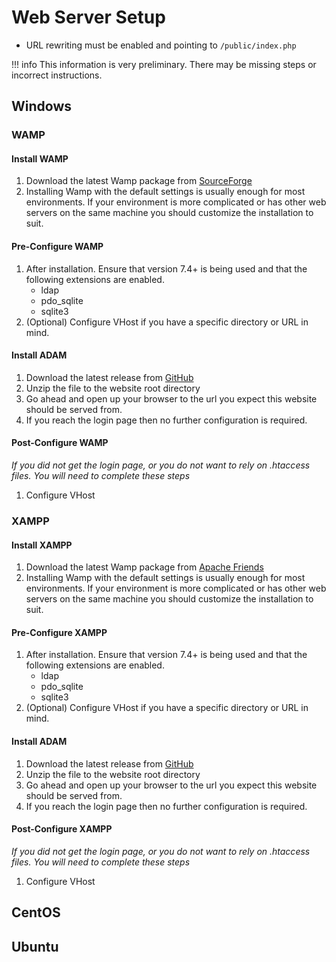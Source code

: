 # Web Server Setup
- URL rewriting must be enabled and pointing to `/public/index.php`

!!! info
    This information is very preliminary. There may be missing steps or incorrect instructions.


## Windows
### WAMP
#### Install WAMP
1. Download the latest Wamp package from [SourceForge](https://sourceforge.net/projects/wampserver/)
1. Installing Wamp with the default settings is usually enough for most environments. If your environment is more complicated or has other web servers on the same machine you should customize the installation to suit.
#### Pre-Configure WAMP
1. After installation. Ensure that version 7.4+ is being used and that the following extensions are enabled.
    - ldap
    - pdo_sqlite
    - sqlite3
1. (Optional) Configure VHost if you have a specific directory or URL in mind.
#### Install ADAM
1. Download the latest release from [GitHub](https://github.com/jacobsen9026/AD-Accounts-Manager/releases)
1. Unzip the file to the website root directory
1. Go ahead and open up your browser to the url you expect this website should be served from.
1. If you reach the login page then no further configuration is required.
#### Post-Configure WAMP
*If you did not get the login page, or you do not want to rely on .htaccess files. You will need to complete these steps*

1. Configure VHost
### XAMPP
#### Install XAMPP
1. Download the latest Wamp package from [Apache Friends](https://www.apachefriends.org/index.html)
1. Installing Wamp with the default settings is usually enough for most environments. If your environment is more complicated or has other web servers on the same machine you should customize the installation to suit.
#### Pre-Configure XAMPP
1. After installation. Ensure that version 7.4+ is being used and that the following extensions are enabled.
    - ldap
    - pdo_sqlite
    - sqlite3
1. (Optional) Configure VHost if you have a specific directory or URL in mind.
#### Install ADAM
1. Download the latest release from [GitHub](https://github.com/jacobsen9026/AD-Accounts-Manager/releases)
1. Unzip the file to the website root directory
1. Go ahead and open up your browser to the url you expect this website should be served from.
1. If you reach the login page then no further configuration is required.
#### Post-Configure XAMPP
*If you did not get the login page, or you do not want to rely on .htaccess files. You will need to complete these steps*

1. Configure VHost
## CentOS

## Ubuntu

